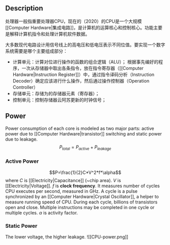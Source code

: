 ## Description

处理器一般指重要处理器CPU，现在的（2020）的CPU是一个大规模[[Computer Hardware|集成电路]]，是计算机的运算核心和控制核心。功能主要是解释计算机指令和处理计算机软件数据。

大多数现代电路设计用信号线上的高电压和低电压表示不同位值。要实现一个数字系统需要是哪个主要组成部分：
-	计算单元：计算对位进行操作的函数的组合逻辑（ALU）；
根据事先编好的程序，一次从存储器中取出各条指令，放在指令寄存器（[[Computer Hardware|Instruction Register]]）中，通过指令译码分析（Instruction Decoder）确定应该进行什么操作，然后通过操作控制器（Operation Controller）
-	存储单元：存储为的存储器元素（寄存器）；
-	控制单元：控制存储器云阿苏更新的时钟信号；

## Power
Power consumption of each core is modeled as two major parts: active power due to [[Computer Hardware|transistor]] switching and static power due to leakage.\
$$P_{total}=P_{active}+P_{leakage}$$

### Active Power
$$P=\frac{1}{2}C*V^2*f*\alpha$$
where
$C$ is [[Electricity|Capacitance]] (~chip area).
$V$ is [[Electricity|Voltage]].
$f$ is **clock frequency**. It measures number of cycles CPU executes per second, measured in GHz. A cycle is a pulse synchronized by an [[Computer Hardware|Crystal Oscillator]], a helper to measure running speed of CPU. During each cycle, billions of transistors open and close. Multiple instructions may be completed in one cycle or multiple cycles.
$\alpha$ is activity factor.

### Static Power
The lower voltage, the higher leakage.
![[CPU-power.png]]


